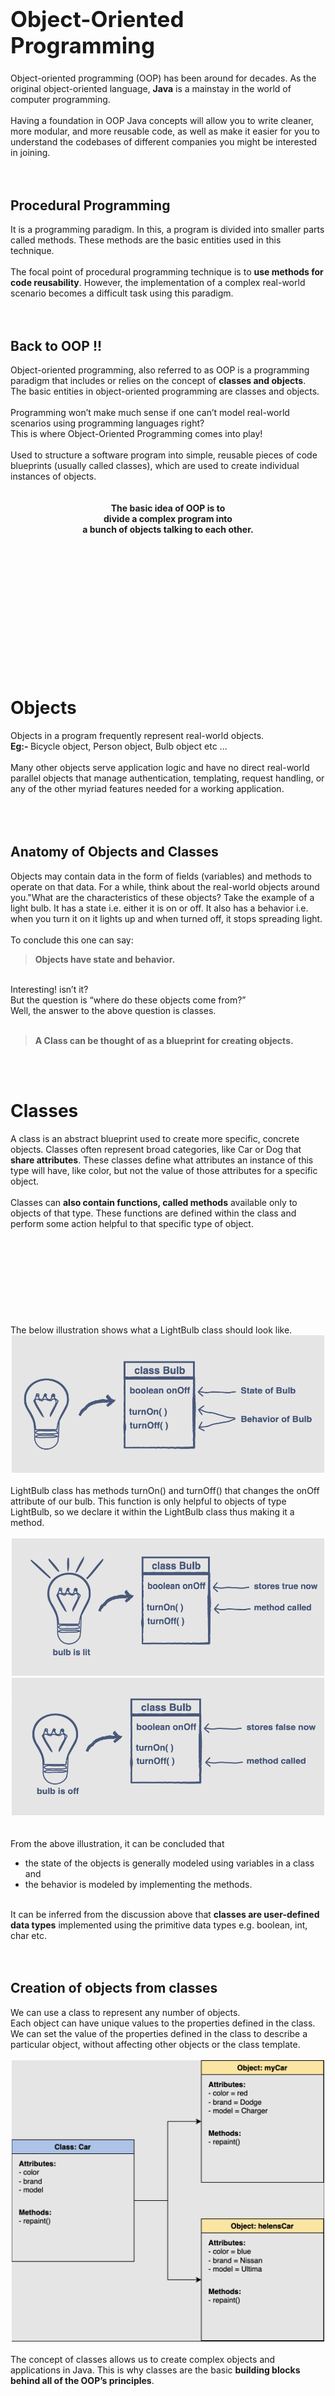 <h1 style="font-size:35px">Object-Oriented Programming</h1>
Object-oriented programming (OOP) has been around for decades. As the original object-oriented language, <b>Java</b> is a mainstay in the world of computer programming.<br><br>
Having a foundation in OOP Java concepts will allow you to write cleaner, more modular, and more reusable code, as well as make it easier for you to understand the codebases of different companies you might be interested in joining. <br><br><br>
<h2>Procedural Programming</h2>
It is a programming paradigm. In this, a program is divided into smaller parts called methods. These methods are the basic entities used in this technique.<br><br>
The focal point of procedural programming technique is to <b>use methods for code reusability</b>. However, the implementation of a complex real-world scenario becomes a difficult task using this paradigm.<br><br><br>
<h2>Back to OOP !!</h2>
Object-oriented programming, also referred to as OOP is a programming paradigm that includes or relies on the concept of <b>classes and objects</b>. <br>
The basic entities in object-oriented programming are classes and objects.<br><br>
Programming won’t make much sense if one can’t model real-world scenarios using programming languages right? <br>
This is where Object-Oriented Programming comes into play!<br><br>
Used to structure a software program into simple, reusable pieces of code blueprints (usually called classes), which are used to create individual instances of objects. <br><br><br>
<div align="center"><b>
The basic idea of OOP is to <br> divide a complex program into <br>a bunch of objects talking to each other.
</b></div>
<br><br><br><br><br><br><br><br><br><br><br><br><br>
<h1>Objects</h1>
Objects in a program frequently represent real-world objects. <br>
<b>Eg:- </b> Bicycle object, Person object, Bulb object etc ...<br><br>
Many other objects serve application logic and have no direct real-world parallel objects that manage authentication, templating, request handling, or any of the other myriad features needed for a working application.<br><br><br><br>
<h2>Anatomy of Objects and Classes</h2>
Objects may contain data in the form of fields (variables) and methods to operate on that data. For a while, think about the real-world objects around you."What are the characteristics of these objects? Take the example of a light bulb. It has a state i.e. either it is on or off. It also has a behavior i.e. when you turn it on it lights up and when turned off, it stops spreading light. <br><br>
To conclude this one can say:
<blockquote><b>Objects have state and behavior.</b></blockquote><br>
Interesting! isn’t it? <br>
But the question is “where do these objects come from?”<br>
Well, the answer to the above question is classes.<br><br>
<blockquote><b>A Class can be thought of as a blueprint for creating objects.</b></blockquote><br><br>
<h1>Classes</h1>
A class is an abstract blueprint used to create more specific, concrete objects. Classes often represent broad categories, like Car or Dog that <b>share attributes</b>. These classes define what attributes an instance of this type will have, like color, but not the value of those attributes for a specific object.<br><br>
Classes can <b>also contain functions, called methods</b> available only to objects of that type. These functions are defined within the class and perform some action helpful to that specific type of object.
<br><br><br><br><br><br><br><br><br><br>
The below illustration shows what a LightBulb class should look like.
<div align="center">
<img src="https://raw.githubusercontent.com/saivault/dsanotes/main/store/classintro.png" height="220" width="500">
</div><br>
LightBulb class has methods turnOn() and turnOff() that changes the onOff attribute of our bulb. This function is only helpful to objects of type LightBulb, so we declare it within the LightBulb class thus making it a method.
<br><br><div align="center">
<img src="https://raw.githubusercontent.com/saivault/dsanotes/main/store/bulbon.png" height="220" width="500">
<img src="https://raw.githubusercontent.com/saivault/dsanotes/main/store/bulboff.png" height="220" width="500">
</div><br><br>
From the above illustration, it can be concluded that 
<ul>
<li>the state of the objects is generally modeled using variables in a class and </li>
<li>the behavior is modeled by implementing the methods. </li>
</ul><br>
It can be inferred from the discussion above that <b>classes are user-defined data types</b> implemented using the primitive data types e.g. boolean, int, char etc. <br><br><br>
<h2>Creation of objects from classes</h2>
We can use a class to represent any number of objects.<br>
Each object can have unique values to the properties defined in the class. We can set the value of the properties defined in the class to describe a particular object, without affecting other objects or the class template.<br><br>
<div align="center">
<img src="https://raw.githubusercontent.com/saivault/dsanotes/main/store/classblueprint.png" height="450" width="500">
</div><br>
The concept of classes allows us to create complex objects and applications in Java. This is why classes are the basic <b>building blocks behind all of the OOP’s principles</b>.<br><br><br><br><br><br>
<h2>DECLARATION AND IMPLEMENTATION OF CLASSES</h2>
The written code of a class and its attributes are known as the definition or implementation of the class.<br><br>
In Java, we define classes in the following way:

```java
class ClassName { // Class name
    /* All member variables
    and methods*/
}
```
The <b>'class'</b> keyword tells the compiler that we are creating our custom class. All the members of the class will be defined within the class scope.<br><br>
Sample structure of a java class is as follows : <br>

```java
class Car { // Class name
  
      // Class Data members
      int topSpeed;
      int totalSeats;
      int fuelCapacity;
      String manufacturer;
      
      // Class Methods
      void refuel(){
        ...
      }
      void park(){
        ...
      }
      void drive(){
        ...
      }
}
```
<br><br><h2>Creating a class object</h2>
The name of the class, (ClassName) will be used to create an instance of the class. We can create an object of a class by using the keyword <b>new</b><br>

```java
// className object
ClassName obj = new ClassName(); 
```
<br><br><br><br><br>
<h1>Access Modifiers</h1>
In Java, we can <b>impose access restrictions</b> on different data members and member functions. The restrictions are specified through access modifiers. Access modifiers are tags we can associate with each member to define <b> which parts of the program can access it directly</b>.<br><br><br>
<h2>Private</h2>
A private member <b>cannot be accessed directly from outside the class</b>. The aim is to keep it hidden from the users and other classes. It is a popular practice to keep the data members private since we do not want anyone manipulating our data directly.<br>We can make members private using the keyword private as follows : 

```java
private int gun; 
```
<br><br>
<h2>Public</h2>
This tag indicates that the members can be <b>directly accessed by anything</b> which is in the same scope as the class object. Member functions are usually public as they provide the interface through which the application can communicate with our private members. Public members can be declared using the keyword public.<br><br>
Public members of a class can be accessed by a class object using the <b>. operator</b>. 

```java
class Cop {
    private int gun; // Private variable
  
    public int getGun(){
        return gun;  // The private variable is directly accessible over here!
    }
}

class Main{
    public static void main(String args[]){
        Cop c = new Cop(); // Object created
        c.getGun(); // Can access the gun
        c.gun = 0; // This would cause an error since gun is private
    }
}
```
<br><br><br><br><br><br>
<h2>Protected</h2>
The protected category is unique. The access level to the protected members lies somewhere between private and public. The primary use of the protected tag can be found when using inheritance, which is the process of creating classes out of other classes.<br><br>
The protected data members can be accessed inside a Java package. However, outside the package, they can only be referred to through an inherited class.
<br><br><br><br>
<h2>Default</h2>
If we do not mention any access modifier, then it is considered to be default access. The default access is similar to the protected. It also has package-level access, but it also applies to inherited classes as well, unlike protected. So, you can say that its access is more limited.<br><br>
<table style="padding-left:160px">
<tr><td>Public</td><td>global access</td></tr>
<tr><td>Default</td><td>package level access</td></tr>
<tr><td>Private</td><td>class level access</td></tr>
</table>
<br><br><br><br><br><br><br><br><br><br><br><br><br><br><br><br><br><br><br><br><br><br><br><br><br>
<h1>Fields in java</h1>
Java supports static and non-static fields. <br>
<h2>STATIC FIELD</h2>
A static field resides in a class. <b>All the objects we create will share this field and its value</b>. <br>
You can define a static field by using the static keyword. <br><br>
We don’t need an instance of the class to access static fields. We can access the static fields of a class by just writing the class name before the field:

```java
class Car {
    // static fields
    static int topSpeed = 100;
    static int maxCapacity = 4;  
}

class Demo {
    public static void main(String args[]){
    // Static fields are accessible in the main
    System.out.println(Car.topSpeed);
    System.out.println(Car.maxCapacity);   
  }
}
``` 
<br>
<h2>NON-STATIC FIELD</h2>
Non-static fields are located in the instances of the class. <b>Each instance of the class can have its own values for these fields</b>.<br>
You can define a non-static field just by not using the static keyword. <br><br>
As non-static fields doesn’t reside in the class, So we need an instance of the class to access non-static fields.

```java
class Car {
    // non-static fields
    int speed = 100;
    int capacity = 4;  
}

class Demo {
    public static void main(String args[]){
        Car obj1 = new Car();
        System.out.println(obj1.speed);
        System.out.println(obj1.capacity);   
    }
}
```
<br>
<h2>FINAL FIELD</h2>
A final field cannot have its value changed once it is assigned. We can make a field final by using the keyword final.

```java
final int capacity = 4;
```
<br><br><h1>Methods in java</h1>
<h2>Getters and setters</h2>
These two types of methods are very popular in OOP. A get method retrieves the value of a particular data field, whereas a set method sets its value. <br><br>
It is a common convention to write the name of the corresponding member fields with the get or set command.

```java
class Car {

    private int speed; // member field speed

    // Setter method to set the speed of the car
    public void setSpeed(int x) {
        speed = x; 
    }

    // Getter method to get the speed of the car
    public int getSpeed() {
        return speed; 
    }
  
}

class Demo {
  
   public static void main(String args[]) {
     Car car = new Car();
     car.setSpeed(100); // calling the setter method
     System.out.println(car.getSpeed()); // calling the getter method
   } 
  
}
```
<br><br><br><br><h2>Method Overloading</h2>
<div align="center"><b>
Overloading refers to making a<br>method perform different operations<br>based on the nature of its arguments.
</b></div><br><br>
Methods can be overloaded in Java. <br>
We could redefine a method several times and give it different arguments and method types. When the method is called, the appropriate definition will be selected by the compiler!<br><br>

```java
class Calculator {

    public double product(double x, double y) {
        return x * y;
    }
    // Overloading the function to handle three arguments
    public double product(double x, double y, double z) {
        return x * y * z;
    }
    // Overloading the function to handle int
    public int product(int x, int y){
        return x * y;
    }

}

class Demo {
    public static void  main(String args[]) {
        Calculator cal = new Calculator();
    
        double x = 10;
        double y = 20;
        double z = 5;
    
        int a = 12;
        int b = 4;
        
        System.out.println(cal.product(x, y));
        System.out.println(cal.product(x, y, z));
        System.out.println(cal.product(a, b));
    }
}
```
<br><b>Note:- </b> Methods that have no arguments and differ only in the return types cannot be overloaded since the compiler won’t be able to differentiate between their calls.<br><br>
<h2>Advantages</h2>
One might wonder if we could simply create new methods to perform different jobs rather than overloading the same method.
<ul>
<li>The code becomes simple and clean. We don’t have to keep track of different methods.</li>
<li>Polymorphism is a very important concept in object-oriented programming, and method overloading plays a vital role in its implementation.</li>
</ul>
